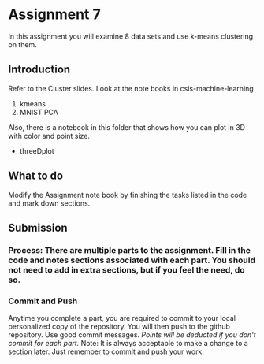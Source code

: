 # Assignment 7
In this assignment you will examine 8 data sets and use k-means clustering on them.  

## Introduction
Refer to the Cluster slides.  Look at the note books in csis-machine-learning
1. kmeans
2. MNIST PCA

Also, there is a notebook in this folder that shows how you can plot in 3D with color and point size.
* threeDplot
  

## What to do
Modify the Assignment note book by finishing the tasks listed in the code and mark down sections.
## Submission
### Process:  There are multiple parts to the assignment. Fill in the code and notes sections associated with each part.  You should not need to add in extra sections, but if you feel the need, do so.   
### Commit and Push
Anytime you complete a part, you are required to commit to your local personalized copy of the repository. You will then push to the github repository.  Use good commit messages.  _Points will be deducted if you don't commit for each part._  Note:  It is always acceptable to make a change to a section later. Just remember to commit and push your work.
